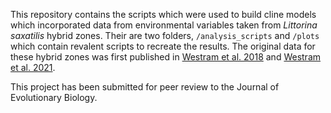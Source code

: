 This repository contains the scripts which were used to build cline models which incorporated data from environmental variables taken from _Littorina saxatilis_ hybrid zones. Their are two folders, `/analysis_scripts` and `/plots` which contain revalent scripts to recreate the results. The original data for these hybrid zones was first published in [Westram et al. 2018](https://doi.org/10.1002/evl3.74) and [Westram et al. 2021](https://doi.org/10.1111/mec.15861).

This project has been submitted for peer review to the Journal of Evolutionary Biology. 
